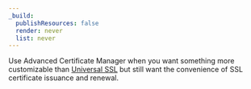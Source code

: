 ```yaml
---
_build:
  publishResources: false
  render: never
  list: never
---
```

Use Advanced Certificate Manager when you want something more customizable than [Universal SSL](/edge-certificates/universal-ssl) but still want the convenience of SSL certificate issuance and renewal.
